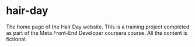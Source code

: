 # hair-day
The home page of the Hair Day website. This is a training project completed as part of the Meta Front-End Developer coursera course. All the content is fictional. 
